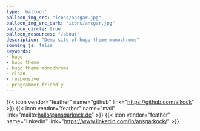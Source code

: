 ```yaml
---
type: 'balloon'
balloon_img_src: "icons/ansgar.jpg"
balloon_img_src_dark: "icons/ansgar.jpg"
balloon_circle: true
balloon_resources: "/about"
description: "Demo site of hugo-theme-monochrome"
zooming_js: false
keywords:
- hugo
- hugo theme
- hugo theme monochrome
- clean
- responsive
- programmer-friendly
---
```


{{< icon vendor="feather" name="github" link="https://github.com/alkock" >}}
{{< icon vendor="feather" name="mail" link="mailto:hallo@ansgarkock.de" >}}
{{< icon vendor="feather" name="linkedin" link="https://www.linkedin.com/in/ansgarkock/" >}}